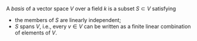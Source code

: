 A *basis* of a vector space $V$ over a field $k$ is a subset $S \subset V$ satisfying

- the members of $S$ are linearly independent;
- $S$ spans $V$, i.e., every $v \in V$ can be written as a finite linear combination of elements of $V$.

